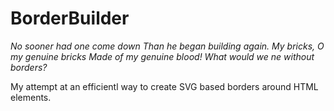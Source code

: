 # BorderBuilder
*No sooner had one come down*
*Than he began building again.*
*My bricks, O my genuine bricks*
*Made of my genuine blood!*
*What would we ne without borders?*

My attempt at an efficientl way to create SVG based borders around HTML elements.
